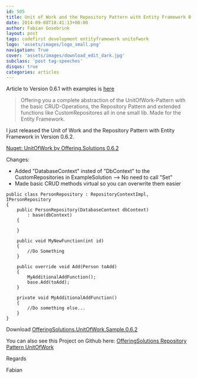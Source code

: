 ```yaml
---
id: 505
title: Unit of Work and the Repository Pattern with Entity Framework 0.6.2
date: 2014-09-08T18:41:13+00:00
author: Fabian Gosebrink
layout: post
tags: codefirst development entityframework unitofwork 
logo: 'assets/images/logo_small.png'
navigation: True
cover: 'assets/images/download_edit_dark.jpg'
subclass: 'post tag-speeches'
disqus: true
categories: articles
---
```


Article to Version 0.6.1 with examples is [here](http://offering.solutions/2014/08/22/nuget-unitofwok-structure-by-offering-solutions/ "[Update] – [NuGet] – UnitOfWork-Structure by Offering.Solutions (with Example-Solution)")

> <span class="repository-meta-content">Offering you a complete abstraction of the UnitOfWork-Pattern with the basic CRUD-Operations, the Repository Pattern and extended functions like CustomRepositores all in one small lib. Made for the Entity Framework. </span>

I just released the Unit of Work and the Repository Pattern with Entity Framework in Version 0.6.2.

[Nuget: UnitOfWork by Offering.Solutions 0.6.2](https://www.nuget.org/packages/OfferingSolutions.UnitOfWork.Structure/0.6.2)

Changes:

  * Added "DatabaseContext" insted of "DbContext" to the CustomRepositories in ExampleSolution &#8211;> No need to call "Set<T>"
  * Made basic CRUD methods virtual so you can overwrite them easier

<pre><code class="cs">public class PersonRepository : RepositoryContextImpl<Person>, IPersonRepository
{
	public PersonRepository(DatabaseContext dbContext)
		: base(dbContext)
	{

	}

	public void MyNewFunction(int id)
	{
		//Do Something
	}

	public override void Add(Person toAdd)
	{
		MyAdditionalAddFunction();
		base.Add(toAdd);
	}

	private void MyAdditionalAddFunction()
	{
		//Do something else...
	}
}</code></pre>

Download [OfferingSolutions.UnitOfWork.Sample.0.6.2](http://offering.solutions/wp-content/uploads/2014/09/OfferingSolutions.UnitOfWork.Sample.0.6.2.zip)

You can also see this Project on Github here: [OfferingSolutions Repository Pattern UnitOfWork](https://github.com/OfferingSolutions/OfferingSolutions-RepositoryPattern-UnitOfWork)

Regards

Fabian
